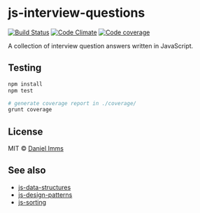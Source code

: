 # js-interview-questions

[![Build Status](http://img.shields.io/travis/GrowingWithTheWeb/js-interview-questions.svg?style=flat)](http://travis-ci.org/GrowingWithTheWeb/js-interview-questions)
[![Code Climate](http://img.shields.io/codeclimate/github/GrowingWithTheWeb/js-interview-questions.svg?style=flat)](https://codeclimate.com/github/GrowingWithTheWeb/js-interview-questions)
[![Code coverage](http://img.shields.io/codeclimate/coverage/github/GrowingWithTheWeb/js-interview-questions.svg?style=flat)](https://codeclimate.com/github/GrowingWithTheWeb/js-interview-questions)

A collection of interview question answers written in JavaScript.



## Testing

```bash
npm install
npm test

# generate coverage report in ./coverage/
grunt coverage
```



## License

MIT © [Daniel Imms](http://www.growingwiththeweb.com)



## See also

* [js-data-structures](https://github.com/GrowingWithTheWeb/js-data-structures)
* [js-design-patterns](https://github.com/GrowingWithTheWeb/js-design-patterns)
* [js-sorting](https://github.com/GrowingWithTheWeb/js-sorting)
